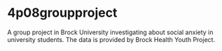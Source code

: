 # 4p08groupproject

A group project in Brock University investigating about social anxiety in university students. The data is provided by Brock Health Youth Project.



